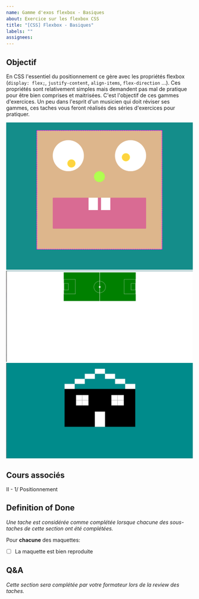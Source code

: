 ```yaml
---
name: Gamme d'exos flexbox - Basiques
about: Exercice sur les flexbox CSS
title: "[CSS] Flexbox - Basiques"
labels: ""
assignees:
---
```


## Objectif

En CSS l'essentiel du positionnement ce gère avec les propriétés flexbox (`display: flex;`, `justify-content`, `align-items`, `flex-direction` ...).
Ces propriétés sont relativement simples mais demandent pas mal de pratique pour être bien comprises et maitrisées.
C'est l'objectif de ces gammes d'exercices. Un peu dans l'esprit d'un musicien qui doit réviser ses gammes, ces taches
vous feront réalisés des séries d'exercices pour pratiquer.

![Maquette 1](./../../ateliers_aubervilliers/A_html_css/4_fiesta/bob/maquette.png)
![Maquette 2](./../../ateliers_aubervilliers/A_html_css/4_fiesta/football/maquette.png)
![Maquette 3](./../../ateliers_aubervilliers/A_html_css/4_fiesta/house/maquette.png)

## Cours associés

II - 1/ Positionnement

## Definition of Done

_Une tache est considérée comme complétée lorsque chacune des sous-taches de cette section ont été complétées._

Pour **chacune** des maquettes:

- [ ] La maquette est bien reproduite

<!-- CODE_QUALITY_SECTION -->

## Q&A

_Cette section sera complétée par votre formateur lors de la review des taches._
